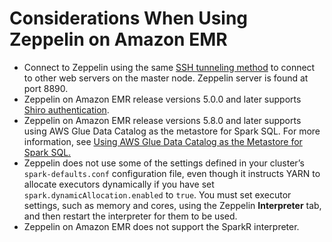 # Considerations When Using Zeppelin on Amazon EMR<a name="zeppelin-considerations"></a>
+ Connect to Zeppelin using the same [SSH tunneling method](https://docs.aws.amazon.com/emr/latest/ManagementGuide/emr-ssh-tunnel.html) to connect to other web servers on the master node\. Zeppelin server is found at port 8890\.
+ Zeppelin on Amazon EMR release versions 5\.0\.0 and later supports [Shiro authentication](https://zeppelin.apache.org/docs/latest/security/shiroauthentication.html)\.
+ Zeppelin on Amazon EMR release versions 5\.8\.0 and later supports using AWS Glue Data Catalog as the metastore for Spark SQL\. For more information, see [Using AWS Glue Data Catalog as the Metastore for Spark SQL\.](https://docs.aws.amazon.com/emr/latest/ReleaseGuide/emr-spark-glue.html)
+ Zeppelin does not use some of the settings defined in your cluster’s `spark-defaults.conf` configuration file, even though it instructs YARN to allocate executors dynamically if you have set `spark.dynamicAllocation.enabled` to `true`\. You must set executor settings, such as memory and cores, using the Zeppelin **Interpreter** tab, and then restart the interpreter for them to be used\.
+ Zeppelin on Amazon EMR does not support the SparkR interpreter\.